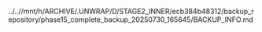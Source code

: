 ../..//mnt/h/ARCHIVE/.UNWRAP/D/STAGE2_INNER/ecb384b48312/backup_repository/phase15_complete_backup_20250730_165645/BACKUP_INFO.md